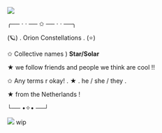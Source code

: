 ![](https://files.catbox.moe/s8ax4p.jpg)

╭── ⋅ ⋅ ── ✩ ── ⋅ ⋅ ──╮

(🪐) . Orion Constellations . (⭐)

✩ Collective names ) __Star/Solar__
          
★ we follow friends and people we think are cool !!
    
✩ Any terms r okay! . ★ .  he / she / they . 

★ from the Netherlands !

└── •✧• ──┘

![](https://files.catbox.moe/vtx02m.gif)
wip

<!---
Sol4rsystem/Sol4rsystem is a ✨ special ✨ repository because its `README.md` (this file) appears on your GitHub profile.
You can click the Preview link to take a look at your changes.
--->
